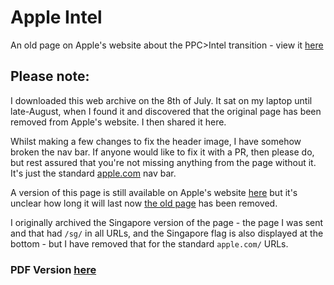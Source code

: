 # Apple Intel
An old page on Apple's website about the PPC>Intel transition - view it [here](https://apple-intel.itsnoahevans.co.uk)

## Please note:
I downloaded this web archive on the 8th of July. It sat on my laptop until late-August, when I found it and discovered that the original page has been removed from Apple's website. I then shared it here.

Whilst making a few changes to fix the header image, I have somehow broken the nav bar. If anyone would like to fix it with a PR, then please do, but rest assured that you're not missing anything from the page without it. It's just the standard [apple.com](https://apple.com) nav bar.

A version of this page is still available on Apple's website [here](https://www.apple.com/intel/index.html) but it's unclear how long it will last now [the old page](https://www.apple.com/intel) has been removed.

I originally archived the Singapore version of the page - the page I was sent and that had `/sg/` in all URLs, and the Singapore flag is also displayed at the bottom - but I have removed that for the standard `apple.com/` URLs.

### PDF Version [here](https://apple-intel.itsnoahevans.co.uk/appleintel.pdf)
